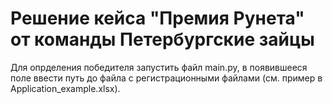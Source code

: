 # Решение кейса "Премия Рунета" от команды Петербургские зайцы
Для опрделения победителя запустить файл main.py, в появившееся поле ввести путь до файла с регистрационными файлами (см. пример в Application_example.xlsx).
